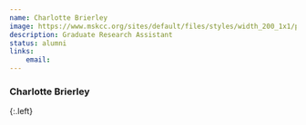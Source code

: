 ```yaml
---
name: Charlotte Brierley
image: https://www.mskcc.org/sites/default/files/styles/width_200_1x1/public/node/244270/main_image/brierley-charlotte-220405-13_1200x800.jpg
description: Graduate Research Assistant
status: alumni
links:
    email: 
---
```


### Charlotte Brierley
{:.left}

  
        